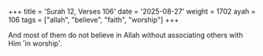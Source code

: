 +++
title = 'Surah 12, Verses 106'
date = '2025-08-27'
weight = 1702
ayah = 106
tags = ["allah", "believe", "faith", "worship"]
+++

And most of them do not believe in Allah without associating others with Him ˹in worship˺.